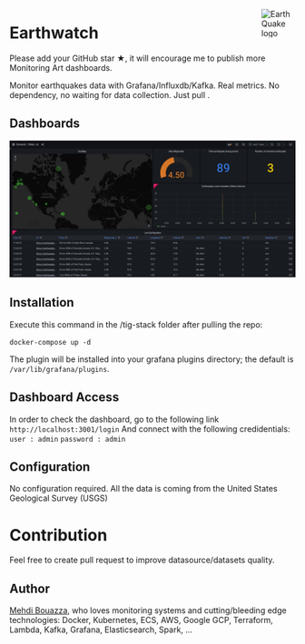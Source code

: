 [<img src="https://previews.123rf.com/images/findriyani/findriyani2007/findriyani200700185/153207836-earthquake-disaster-logo-vector-template.jpg" alt="EarthQuake logo" align="right" width="60" height="50"/>](https://previews.123rf.com/images/findriyani/findriyani2007/findriyani200700185/153207836-earthquake-disaster-logo-vector-template.jpg)

# Earthwatch

Please add your GitHub star ★, it will encourage me to publish more Monitoring Art dashboards.

Monitor earthquakes data with Grafana/Influxdb/Kafka. Real metrics. No dependency, no waiting for data
collection. Just pull .

## Dashboards

[![earthWatch - Monitoring Dashboard](https://github.com/mbouazza-dev/earthWatch/blob/main/image/dashboard.png)](https://github.com/mbouazza-dev/earthWatch/blob/main/image/dashboard.png)

## Installation

Execute this command in the /tig-stack folder after pulling the repo:

```
docker-compose up -d
```

The plugin will be installed into your grafana plugins directory; the default is
`/var/lib/grafana/plugins`.

## Dashboard Access

In order to check the dashboard, go to the following link
`http://localhost:3001/login`
And connect with the following credidentials:
`user : admin`
`password : admin`

## Configuration

No configuration required.
All the data is coming from the United States Geological Survey (USGS)

# Contribution

Feel free to create pull request to improve datasource/datasets quality.

## Author

[Mehdi Bouazza](https://www.linkedin.com/in/mehdi-bouazza9112/),
who loves monitoring systems and cutting/bleeding edge technologies: Docker,
Kubernetes, ECS, AWS, Google GCP, Terraform, Lambda, Kafka, Grafana, Elasticsearch,
Spark, ...
